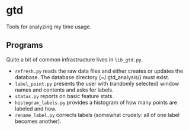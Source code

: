 # gtd
Tools for analyzing my time usage.

## Programs

Quite a bit of common infrastructure lives in `lib_gtd.py`.

* `refresh.py` reads the raw data files and either creates or updates the database.  The database directory (~/.gtd_analysis/) must exist.
* `label_point.py` presents the user with (randomly selected) window names and contents and asks for labels.
* `status.py` reports on basic feature stats.
* `histogram_labels.py` provides a histogram of how many points are labeled and how.
* `rename_label.py` corrects labels (somewhat crudely: all of one label becomes another).
